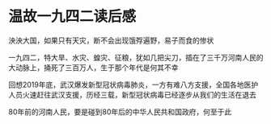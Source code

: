 # 温故一九四二读后感
泱泱大国，如果只有天灾，断不会出现饿殍遍野，易子而食的惨状

一九四二，特大旱、水灾、蝗灾、征粮，犹如几把尖刀，插在了三千万河南人民的大动脉上，捅死了三百万人，生于那个年代是何其不幸

回想2019年底，武汉爆发新型冠状病毒肺炎，一方有难八方支援，全国各地医护人员火速赶往武汉支援，历经三载，新型冠状病毒已经逐步从我们的生活在退去

80年前的河南人民，要是碰到80年后的中华人民共和国政府，何至于此